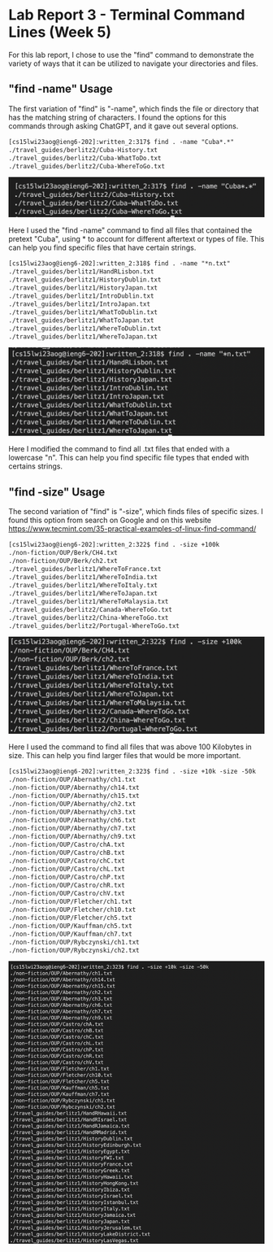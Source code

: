 # Lab Report 3 - Terminal Command Lines (Week 5)
For this lab report, I chose to use the "find" command to demonstrate the variety of ways that it can be utilized to navigate your directories and files.

## "find -name" Usage
The first variation of "find" is "-name", which finds the file or directory that has the matching string of characters. I found the options for this commands through asking ChatGPT, and it gave out several options.

```
[cs15lwi23aog@ieng6-202]:written_2:317$ find . -name "Cuba*.*"
./travel_guides/berlitz2/Cuba-History.txt
./travel_guides/berlitz2/Cuba-WhatToDo.txt
./travel_guides/berlitz2/Cuba-WhereToGo.txt
```

![Image](FIND-CUBA.png)

Here I used the "find -name" command to find all files that contained the pretext "Cuba", using * to account for different aftertext or types of file. This can help you find specific files that have certain strings.

```
[cs15lwi23aog@ieng6-202]:written_2:318$ find . -name "*n.txt"
./travel_guides/berlitz1/HandRLisbon.txt
./travel_guides/berlitz1/HistoryDublin.txt
./travel_guides/berlitz1/HistoryJapan.txt
./travel_guides/berlitz1/IntroDublin.txt
./travel_guides/berlitz1/IntroJapan.txt
./travel_guides/berlitz1/WhatToDublin.txt
./travel_guides/berlitz1/WhatToJapan.txt
./travel_guides/berlitz1/WhereToDublin.txt
./travel_guides/berlitz1/WhereToJapan.txt
```

![Image](FIND-N.png)

Here I modified the command to find all .txt files that ended with a lowercase "n". This can help you find specific file types that ended with certains strings.

## "find -size" Usage
The second variation of "find" is "-size", which finds files of specific sizes. I found this option from search on Google and on this website https://www.tecmint.com/35-practical-examples-of-linux-find-command/

```
[cs15lwi23aog@ieng6-202]:written_2:322$ find . -size +100k
./non-fiction/OUP/Berk/CH4.txt
./non-fiction/OUP/Berk/ch2.txt
./travel_guides/berlitz1/WhereToFrance.txt
./travel_guides/berlitz1/WhereToIndia.txt
./travel_guides/berlitz1/WhereToItaly.txt
./travel_guides/berlitz1/WhereToJapan.txt
./travel_guides/berlitz1/WhereToMalaysia.txt
./travel_guides/berlitz2/Canada-WhereToGo.txt
./travel_guides/berlitz2/China-WhereToGo.txt
./travel_guides/berlitz2/Portugal-WhereToGo.txt
```

![Image](FIND-100Kb.png)

Here I used the command to find all files that was above 100 Kilobytes in size. This can help you find larger files that would be more important.

```
[cs15lwi23aog@ieng6-202]:written_2:323$ find . -size +10k -size -50k
./non-fiction/OUP/Abernathy/ch1.txt
./non-fiction/OUP/Abernathy/ch14.txt
./non-fiction/OUP/Abernathy/ch15.txt
./non-fiction/OUP/Abernathy/ch2.txt
./non-fiction/OUP/Abernathy/ch3.txt
./non-fiction/OUP/Abernathy/ch6.txt
./non-fiction/OUP/Abernathy/ch7.txt
./non-fiction/OUP/Abernathy/ch9.txt
./non-fiction/OUP/Castro/chA.txt
./non-fiction/OUP/Castro/chB.txt
./non-fiction/OUP/Castro/chC.txt
./non-fiction/OUP/Castro/chL.txt
./non-fiction/OUP/Castro/chP.txt
./non-fiction/OUP/Castro/chR.txt
./non-fiction/OUP/Castro/chV.txt
./non-fiction/OUP/Fletcher/ch1.txt
./non-fiction/OUP/Fletcher/ch10.txt
./non-fiction/OUP/Fletcher/ch5.txt
./non-fiction/OUP/Kauffman/ch5.txt
./non-fiction/OUP/Kauffman/ch7.txt
./non-fiction/OUP/Rybczynski/ch1.txt
./non-fiction/OUP/Rybczynski/ch2.txt
```

![Image](FIND-10-50Kb.png)


